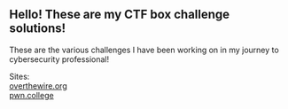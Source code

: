 ## Hello! These are my CTF box challenge solutions!

These are the various challenges I have been working on in my journey to cybersecurity professional!

Sites:  
[overthewire.org](https://overthewire.org/wargames/)  
[pwn.college](https://pwn.college/)

